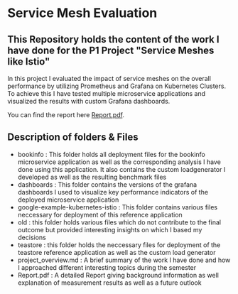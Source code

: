 # Service Mesh Evaluation

## This Repository holds the content of the work I have done for the P1 Project "Service Meshes like Istio"

In this project I evaluated the impact of service meshes on the overall performance by utilizing Prometheus and Grafana on Kubernetes Clusters. 
To achieve this I have tested multiple microservice applications and visualized the results with custom Grafana dashboards.

You can find the report here [Report.pdf](Report.pdf).


## Description of folders & Files
- bookinfo :
	This folder holds all deployment files for the bookinfo microservice application as well as the corresponding analysis I have done using this application.
	It also contains the custom loadgenerator I developed as well as the resulting benchmark files
- dashboards :
	This folder contains the versions of the grafana dashboards I used to visualize key performance indicators of the deployed microservice application
- google-example-kubernetes-istio :
	This folder contains various files neccessary for deployment of this reference application
- old :
	this folder holds various files which do not contribute to the final outcome but provided interesting insights on which I based my decisions
- teastore :
	this folder holds the neccessary files for deployment of the teastore reference application as well as the custom load generator
- project_overview.md :
	A brief summary of the work I have done and how I approached different interesting topics during the semester
- Report.pdf :
	A detailed Report giving background information as well explanation of measurement results as well as a future outlook	
